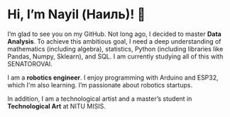 # Hi, I’m Nayil (Наиль)! 👋

I’m glad to see you on my GitHub.
Not long ago, I decided to master **Data Analysis**. To achieve this ambitious goal, I need a deep understanding of mathematics (including algebra), statistics, Python (including libraries like Pandas, Numpy, Sklearn), and SQL. I am currently studying all of this with SENATOROVAI.

I am a **robotics engineer**. I enjoy programming with Arduino and ESP32, which I'm also learning. I’m passionate about robotics startups.

In addition, I am a technological artist and a master’s student in **Technological Art** at NITU MISIS.
